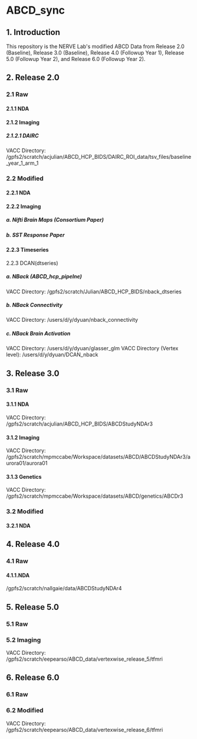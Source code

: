 # ABCD_sync
## 1. Introduction
This repository is the NERVE Lab's modified ABCD Data from Release 2.0 (Baseline), Release 3.0 (Baseline), Release 4.0 (Followup Year 1), Release 5.0 (Followup Year 2), and Release 6.0 (Followup Year 2). 



## 2.  Release 2.0 

### 2.1 Raw
#### 2.1.1 NDA
#### 2.1.2 Imaging
##### 2.1.2.1 DAIRC
VACC Directory:
/gpfs2/scratch/acjulian/ABCD_HCP_BIDS/DAIRC_ROI_data/tsv_files/baseline_year_1_arm_1


### 2.2 Modified
#### 2.2.1 NDA
#### 2.2.2 Imaging
##### a. Nifti Brain Maps (Consortium Paper)
##### b. SST Response Paper 
#### 2.2.3 Timeseries
2.2.3 DCAN(dtseries)
##### a. NBack (ABCD_hcp_pipelne)
VACC Directory:
/gpfs2/scratch/Julian/ABCD_HCP_BIDS/nback_dtseries
##### b. NBack Connectivity
VACC Directory:
/users/d/y/dyuan/nback_connectivity
##### c. NBack Brain Activation
VACC Directory:
/users/d/y/dyuan/glasser_glm 
VACC Directory (Vertex level):
/users/d/y/dyuan/DCAN_nback


## 3.  Release 3.0 
### 3.1 Raw 
#### 3.1.1 NDA 
VACC Directory:
/gpfs2/scratch/acjulian/ABCD_HCP_BIDS/ABCDStudyNDAr3
#### 3.1.2 Imaging
VACC Directory:
/gpfs2/scratch/mpmccabe/Workspace/datasets/ABCD/ABCDStudyNDAr3/aurora01/aurora01
#### 3.1.3 Genetics
VACC Directory:
/gpfs2/scratch/mpmccabe/Workspace/datasets/ABCD/genetics/ABCDr3
### 3.2 Modified 
#### 3.2.1 NDA 


## 4.  Release 4.0

### 4.1 Raw
#### 4.1.1.NDA 
/gpfs2/scratch/nallgaie/data/ABCDStudyNDAr4

## 5.  Release 5.0 

### 5.1 Raw 
### 5.2 Imaging
VACC Directory:
/gpfs2/scratch/eepearso/ABCD_data/vertexwise_release_5/tfmri

## 6.  Release 6.0

### 6.1 Raw 
### 6.2 Modified
VACC Directory:
/gpfs2/scratch/eepearso/ABCD_data/vertexwise_release_6/tfmri

